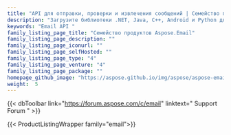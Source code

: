 ```yaml
---
title: "API для отправки, проверки и извлечения сообщений | Семейство продуктов Aspose.Email"
description: "Загрузите библиотеки .NET, Java, C++, Android и Python для создания, обработки, преобразования, отправки или получения сообщений электронной почты. Создавайте файлы для хранения сообщений или извлекайте содержимое из PST, OST и MBOX. Подключайтесь через IMAP, POP3 или Exchange, а также создавайте или используйте повторяющиеся шаблоны."
keywords: "Email API "
family_listing_page_title: "Семейство продуктов Aspose.Email"
family_listing_page_description: ""
family_listing_page_iconurl: ""
family_listing_page_selfHosted: ""
family_listing_page_type: "4"
family_listing_page_venture: "4"
family_listing_page_package: ""
homepage_github_image: "https://aspose.github.io/img/aspose/aspose-email.png"
weight:  5
---
```


{{< dbToolbar link="https://forum.aspose.com/c/email" linktext=" Support Forum " >}}

{{< ProductListingWrapper family="email">}}

